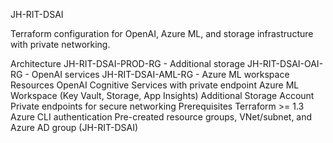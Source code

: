 JH-RIT-DSAI

Terraform configuration for OpenAI, Azure ML, and storage infrastructure with private networking.

Architecture
JH-RIT-DSAI-PROD-RG - Additional storage
JH-RIT-DSAI-OAI-RG - OpenAI services
JH-RIT-DSAI-AML-RG - Azure ML workspace
Resources
OpenAI Cognitive Services with private endpoint
Azure ML Workspace (Key Vault, Storage, App Insights)
Additional Storage Account
Private endpoints for secure networking
Prerequisites
Terraform >= 1.3
Azure CLI authentication
Pre-created resource groups, VNet/subnet, and Azure AD group (JH-RIT-DSAI)
